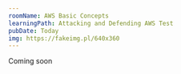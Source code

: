 ```yaml
---
roomName: AWS Basic Concepts
learningPath: Attacking and Defending AWS Test
pubDate: Today
img: https://fakeimg.pl/640x360
---
```


Coming soon
